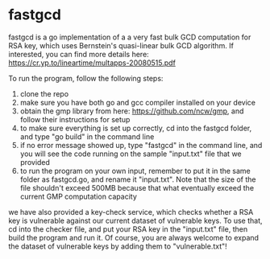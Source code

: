 # fastgcd
fastgcd is a go implementation of a a very fast bulk GCD computation for RSA key, which uses Bernstein's quasi-linear bulk GCD algorithm. If interested, you can find more details here: https://cr.yp.to/lineartime/multapps-20080515.pdf

To run the program, follow the following steps:
1) clone the repo
2) make sure you have both go and gcc compiler installed on your device
3) obtain the gmp library from here: https://github.com/ncw/gmp, and follow their instructions for setup
4) to make sure everything is set up correctly, cd into the fastgcd folder, and type "go build" in the command line
5) if no error message showed up, type "fastgcd" in the command line, and you will see the code running on the sample "input.txt" file that we provided 
6) to run the program on your own input, remember to put it in the same folder as fastgcd.go, and rename it "input.txt". Note that the size of the file shouldn't exceed 500MB because that what eventually exceed the current GMP computation capacity

we have also provided a key-check service, which checks whether a RSA key is vulnerable against our current dataset of vulnerable keys.
To use that, cd into the checker file, and put your RSA key in the "input.txt" file, then build the program and run it.
Of course, you are always welcome to expand the dataset of vulnerable keys by adding them to "vulnerable.txt"!
